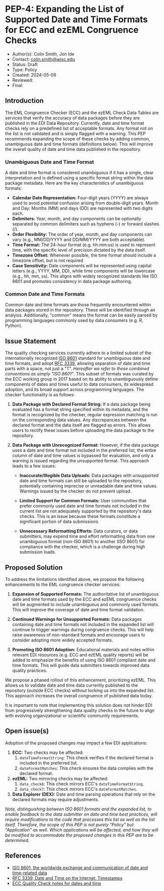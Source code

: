 # PEP-4: Expanding the List of Supported Date and Time Formats for ECC and ezEML Congruence Checks

* Author(s): Colin Smith, Jon Ide
* Contact: colin.smith@wisc.edu
* Status: Draft
* Type: Policy
* Created: 2024-05-09
* Reviewed:
* Final:


## Introduction

The EML Congruence Checker (ECC) and the ezEML Check Data Tables are services that verify the accuracy of data packages before they are published in the EDI Data Repository. Currently, date and time format checks rely on a predefined list of acceptable formats. Any format not on the list is not validated and is simply flagged with a warning. This PEP recommends expanding the scope of these checks by adding common, unambiguous date and time formats (definitions below). This will improve the overall quality of date and time data published in the repository.


### Unambiguous Date and Time Format

A date and time format is considered unambiguous if it has a single, clear interpretation and is defined using a specific format string within the data package metadata. Here are the key characteristics of unambiguous formats:




* **Calendar Date Representation:** Four-digit years (YYYY) are always used to avoid potential confusion arising from double-digit years. Month and Day: Months (MM) and days (DD) are represented with two digits each.
* **Delimiters:**  Year, month, and day components can be optionally separated by common delimiters such as hyphens (-) or forward slashes (/).
* **Order Flexibility:**  The order of year, month, and day components can vary (e.g., MM/DD/YYYY and DD/MM/YYYY are both acceptable).
* **Time Format:**  The 24-hour format (e.g. hh:mm:ss) is used to represent time, with the specific level of precision dictated by the data itself.
* **Timezone Offset:**  Whenever possible, the time format should include a timezone offset, but is not required
* **Case Sensitivity:** Date components will be represented using capital letters (e.g., YYYY, MM, DD), while time components will be lowercase (e.g., hh, mm, ss). This aligns with widely recognized standards like ISO 8601 and promotes consistency in data package authoring.


### Common Date and Time Formats

Common date and time formats are those frequently encountered within data packages stored in the repository. These will be identified through an analysis. Additionally, "common" means the format can be easily parsed by programming languages commonly used by data consumers (e.g. R, Python).


## Issue Statement

The quality checking services currently adhere to a limited subset of the internationally recognized [ISO 8601](https://en.wikipedia.org/wiki/ISO_8601) standard for unambiguous date and time formats, and adopt [RFC 3339](https://www.rfc-editor.org/info/rfc3339),  allowing separation of date and time parts with a space, not just a "T". _Hereafter we refer to these combined conventions as simply "ISO 8601"_. This subset of formats was curated by the ECC working group in 2017 based on its ability to unambiguously define components of dates and times useful to data consumers, its widespread adoption, and its broad support across programming languages. The checker functionality is as follows:



1. **Data Package with Declared Format String:** If a data package being evaluated has a format string specified within its metadata, and the format is recognized by the checker, regular expression matching is run on the corresponding data values. Any discrepancies between the declared format and the data itself are flagged as errors. This allows users to rectify these issues before uploading the data package to the repository.


2. **Data Package with Unrecognized Format:** However, if the data package uses a date and time format not included in the preferred list, the entire column of date and time values is bypassed for evaluation, and only a warning is issued regarding the unsupported format. This approach leads to a few issues:

   - **Inaccurate/Illegible Data Uploads:** Data packages with unsupported date and time formats can still be uploaded to the repository, potentially containing imprecise or unreadable date and time values. Warnings issued by the checker do not prevent upload.
   
   - **Limited Support for Common Formats:** User communities that prefer commonly used date and time formats not included in the current list are not adequately supported by the repository's data checks. This is an issue because these formats constitute a significant portion of data submissions.
   
   - **Unnecessary Reformatting Efforts:** Data curators, or data submitters, may expend time and effort reformatting data from one unambiguous format (non-ISO 8601) to another (ISO 8601) for compliance with the checker, which is a challenge during high submission loads.


## Proposed Solution

To address the limitations identified above, we propose the following enhancements to the EML congruence checker services:


1. **Expansion of Supported Formats:** The authoritative list of unambiguous date and time formats used by the ECC and ezEML congruence checks will be augmented to include unambiguous and commonly used formats. This will improve the coverage of date and time format validation.


2. **Continued Warnings for Unsupported Formats:** Data packages containing date and time formats not included in the expanded list will continue to trigger warnings during congruence checks. This will help raise awareness of non-standard formats and encourage users to consider adopting more widely accepted formats.


3. **Promoting ISO 8601 Adoption:** Educational materials and notes within relevant EDI resources (e.g. ECC and ezEML quality reports) will be added to emphasize the benefits of using ISO 8601 compliant date and time formats. This will guide data submitters towards improved data quality practices.

We propose a phased rollout of this enhancement, prioritizing ezEML. This allows us to validate date and time data currently published to the repository (outside ECC checks) without locking us into the expanded list. This approach increases the overall congruence of published data today.

It is important to note that implementing this solution does not hinder EDI from progressively strengthening data quality checks in the future to align with evolving organizational or scientific community requirements.


## Open issue(s)

Adoption of the proposed changes may impact a few EDI applications:

1. **ECC:** Two checks may be affected:
    1. `dateTimeFormatString`: This check verifies if the declared format is included in the preferred list.
    2. `dateFormatMatches`: This check ensures the data complies with the declared format.
2. **ezEML:** Two mirroring checks may be affected:
   1. `data_check6`: This check mirrors ECC's `dateTimeFormatString`.
   2. `data_check7`: This check mirrors ECC's `dateFormatMatches`.
3. **Data Explorer (DEX):** Date and time parsing operations that rely on the declared formats may require adjustments.

_Note, distinguishing between ISO 8601 formats and the expanded list, to enable feedback to the data submitter on date and time best practices, will require modifications to the code that processes this list as well as the list itself. Therefore, the scope of this PEP is not purely "Policy" but "Application" as well. Which applications will be affected, and how they will be modified to accommodate the proposed changes in this PEP are to be determined._


## References



* [ISO 8601, the worldwide exchange and communication of date and time-related data](https://en.wikipedia.org/wiki/ISO_8601)
* [RFC 3339, Date and Time on the Internet: Timestamps](https://www.rfc-editor.org/info/rfc3339)
* [ECC Quality Check notes for dates and time](https://github.com/EDIorg/ECC/tree/master/practices/dateTimeFormatString)
